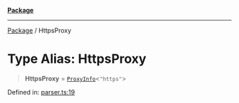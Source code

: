 [**Package**](../README.md)

***

[Package](../globals.md) / HttpsProxy

# Type Alias: HttpsProxy

> **HttpsProxy** = [`ProxyInfo`](ProxyInfo.md)\<`"https"`\>

Defined in: [parser.ts:19](https://github.com/AlexXanderGrib/proxy-master/blob/d9889b922817ac03c7a235b832a590a4ef34fb55/src/parser.ts#L19)
